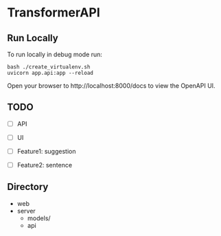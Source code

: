# TransformerAPI

## Run Locally
To run locally in debug mode run:

```
bash ./create_virtualenv.sh
uvicorn app.api:app --reload
```
Open your browser to http://localhost:8000/docs to view the OpenAPI UI.

## TODO
- [ ] API
- [ ] UI
- [ ] Feature1: suggestion
- [ ] Feature2: sentence


## Directory

- web
- server
  - models/
  - api

